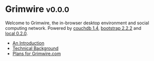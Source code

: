 <h1>Grimwire <small>v0.0.0</small></h1>
Welcome to Grimwire, the in-browser desktop environment and social computing network.
Powered by <a target="_top" href="http://couchdb.apache.org">couchdb&nbsp;1.4</a>,
<a target="_top" href="http://twitter.github.com/bootstrap">bootstrap&nbsp;2.2.2</a>
and <a target="_top" href="/local/">local&nbsp;0.2.0</a>.

 - <a href="httpl://v1.pfraze.markdown.convert.app/?url=/grim/doc/intro.md" target="-below">An Introduction</a>
 - <a href="httpl://v1.pfraze.markdown.convert.app/?url=/grim/doc/background.md" target="-below">Technical Background</a>
 - <a href="httpl://v1.pfraze.markdown.convert.app/?url=/grim/doc/plans.md" target="-below">Plans for Grimwire.com</a>